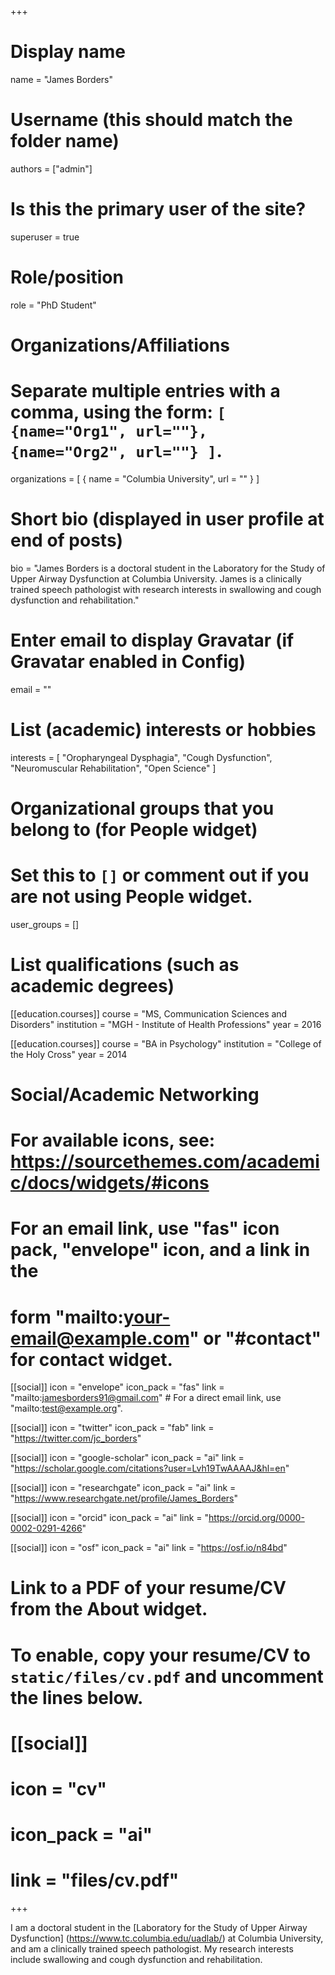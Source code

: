 +++
# Display name
name = "James Borders"

# Username (this should match the folder name)
authors = ["admin"]

# Is this the primary user of the site?
superuser = true

# Role/position
role = "PhD Student"

# Organizations/Affiliations
#   Separate multiple entries with a comma, using the form: `[ {name="Org1", url=""}, {name="Org2", url=""} ]`.
organizations = [ { name = "Columbia University", url = "" } ]

# Short bio (displayed in user profile at end of posts)
bio = "James Borders is a doctoral student in the Laboratory for the Study of Upper Airway Dysfunction at Columbia University. James is a clinically trained speech pathologist with research interests in swallowing and cough dysfunction and rehabilitation."

# Enter email to display Gravatar (if Gravatar enabled in Config)
email = ""

# List (academic) interests or hobbies
interests = [
  "Oropharyngeal Dysphagia",
  "Cough Dysfunction",
  "Neuromuscular Rehabilitation",
  "Open Science"
]

# Organizational groups that you belong to (for People widget)
#   Set this to `[]` or comment out if you are not using People widget.
user_groups = []

# List qualifications (such as academic degrees)
[[education.courses]]
  course = "MS, Communication Sciences and Disorders"
  institution = "MGH - Institute of Health Professions"
  year = 2016

[[education.courses]]
  course = "BA in Psychology"
  institution = "College of the Holy Cross"
  year = 2014

# Social/Academic Networking
# For available icons, see: https://sourcethemes.com/academic/docs/widgets/#icons
#   For an email link, use "fas" icon pack, "envelope" icon, and a link in the
#   form "mailto:your-email@example.com" or "#contact" for contact widget.

[[social]]
  icon = "envelope"
  icon_pack = "fas"
  link = "mailto:jamesborders91@gmail.com"  # For a direct email link, use "mailto:test@example.org".

[[social]]
  icon = "twitter"
  icon_pack = "fab"
  link = "https://twitter.com/jc_borders"

[[social]]
  icon = "google-scholar"
  icon_pack = "ai"
  link = "https://scholar.google.com/citations?user=Lvh19TwAAAAJ&hl=en"
  
[[social]]
  icon = "researchgate"
  icon_pack = "ai"
  link = "https://www.researchgate.net/profile/James_Borders"
  
[[social]]
  icon = "orcid"
  icon_pack = "ai"
  link = "https://orcid.org/0000-0002-0291-4266"
  
[[social]]
  icon = "osf"
  icon_pack = "ai"
  link = "https://osf.io/n84bd"

# Link to a PDF of your resume/CV from the About widget.
# To enable, copy your resume/CV to `static/files/cv.pdf` and uncomment the lines below.
# [[social]]
#   icon = "cv"
#   icon_pack = "ai"
#   link = "files/cv.pdf"

+++

I am a doctoral student in the [Laboratory for the Study of Upper Airway Dysfunction] (https://www.tc.columbia.edu/uadlab/) at Columbia University, and am a clinically trained speech pathologist. My research interests include swallowing and cough dysfunction and rehabilitation.
